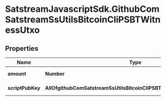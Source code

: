 # SatstreamJavascriptSdk.GithubComSatstreamSsUtilsBitcoinCliPSBTWitnessUtxo

## Properties
Name | Type | Description | Notes
------------ | ------------- | ------------- | -------------
**amount** | **Number** | The value in BTC | [optional] 
**scriptPubKey** | **AllOfgithubComSatstreamSsUtilsBitcoinCliPSBTWitnessUtxoScriptPubKey** | The script pub key | [optional] 
